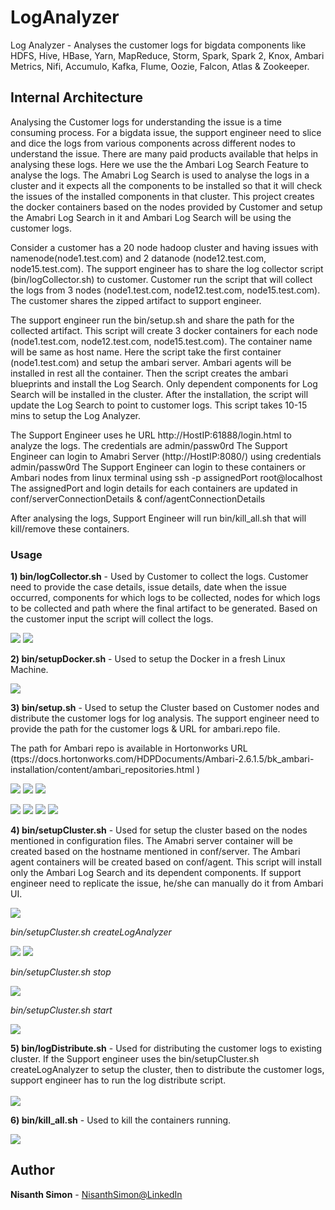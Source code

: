 # LogAnalyzer
Log Analyzer -  Analyses the customer logs for bigdata components like HDFS, Hive, HBase, Yarn, MapReduce, Storm, Spark, Spark 2, Knox, Ambari Metrics, Nifi, Accumulo, Kafka, Flume, Oozie, Falcon, Atlas & Zookeeper.

## Internal Architecture

Analysing the Customer logs for understanding the issue is a time consuming process. For a bigdata issue, the support engineer need to slice and dice the logs from various components across different nodes to understand the issue. There are many paid products available that helps in analysing these logs. Here we use the the Ambari Log Search Feature to analyse the logs. The Amabri Log Search is used to analyse the logs in a cluster and it expects all the components to be installed so that it will check the issues of the installed components in that cluster. This project creates the docker containers based on the nodes provided by Customer and setup the Amabri Log Search in it and Ambari Log Search will be using the customer logs.

Consider a customer has a 20 node hadoop cluster and having issues with namenode(node1.test.com) and 2 datanode (node12.test.com, node15.test.com). The support engineer has to share the log collector script (bin/logCollector.sh) to customer. Customer run the script that will collect the logs from 3 nodes (node1.test.com, node12.test.com, node15.test.com). The customer shares the zipped artifact to support engineer. 

The support engineer run the bin/setup.sh and share the path for the collected artifact. This script will create 3 docker containers for each node (node1.test.com, node12.test.com, node15.test.com). The container name will be same as host name. Here the script take the first container (node1.test.com) and setup the ambari server. Ambari agents will be installed in rest all the container. Then the script creates the ambari blueprints and install the Log Search. Only dependent components for Log Search will be installed in the cluster. After the installation, the script will update the Log Search to point to customer logs. This script takes 10-15 mins to setup the Log Analyzer. 

The Support Engineer uses he URL http://HostIP:61888/login.html to analyze the logs. The credentials are admin/passw0rd
The Support Engineer can login to Amabri Server (http://HostIP:8080/) using credentials admin/passw0rd
The Support Engineer can login to these containers or Ambari nodes from linux terminal using ssh -p assignedPort root@localhost
The assignedPort and login details for each containers are updated in conf/serverConnectionDetails & conf/agentConnectionDetails


After analysing the logs, Support Engineer will run bin/kill_all.sh that will kill/remove these containers.

### Usage

**1) bin/logCollector.sh** - Used by Customer to collect the logs. Customer need to provide the case details, issue details, date when the issue occurred, components for which logs to be collected, nodes for which logs to be collected and path where the final artifact to be generated. Based on the customer input the script will collect the logs.
 
  
![](img/logCollector_1.png)
![](img/logCollector_2.png)
 
 
**2) bin/setupDocker.sh**  - Used to setup the Docker in a fresh Linux Machine.

![](img/setupDocker.png)
 
 
**3) bin/setup.sh** - Used to setup the Cluster based on Customer nodes and distribute the customer logs for log analysis. The support engineer need to provide the path for the customer logs & URL for ambari.repo file. 

The path for Ambari repo is available in Hortonworks URL (ttps://docs.hortonworks.com/HDPDocuments/Ambari-2.6.1.5/bk_ambari-installation/content/ambari_repositories.html )
 
 
![](img/setup_1.png)
![](img/setup_2.png)
![](img/setup_3.png)

![](img/setup_result_1.png)
![](img/setup_result_2.png)
![](img/setup_result_3.png)
![](img/setup_result_4.png)
 
 
**4) bin/setupCluster.sh** - Used for setup the cluster based on the nodes mentioned in configuration files. The Amabri server container will be created based on the hostname mentioned in conf/server. The Ambari agent containers will be created based on conf/agent. This script will install only the Ambari Log Search and its dependent components. If support engineer need to replicate the issue, he/she can manually do it from Ambari UI.
 
 
![](img/SetupCluster_CreateCluster0.png)
 
 
*bin/setupCluster.sh createLogAnalyzer*
  
  
![](img/SetupCluster_CreateCluster1.png)
![](img/SetupCluster_CreateCluster2.png)
  
  
*bin/setupCluster.sh stop*
  
  
![](img/SetupCluster_Stop.png)
  
  
*bin/setupCluster.sh start*
  
  
![](img/SetupCluster_Start.png)
  
  
**5) bin/logDistribute.sh** - Used for distributing the customer logs to existing cluster. If the Support engineer uses the bin/setupCluster.sh createLogAnalyzer to setup the cluster, then to distribute the customer logs, support engineer has to run the log distribute script.
 <br>
 <br>
![](img/LogDistribute.png)
  
  
**6) bin/kill_all.sh** - Used to kill the containers running.
  
  
![](img/Kill_All.png)
  
  
  
## Author

**Nisanth Simon** - [NisanthSimon@LinkedIn]

[NisanthSimon@LinkedIn]: https://au.linkedin.com/in/nisanth-simon-03b2149
 




